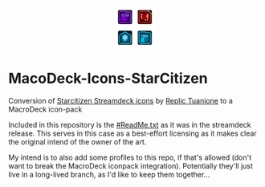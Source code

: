 <div align="center"><img src="./ExtensionIcon.png" style="width:6em;height:6em;" /></div>

# MacoDeck-Icons-StarCitizen

Conversion of [Starcitizen Streamdeck icons][SC] by [Replic Tuanione][OP] to a MacroDeck icon-pack

Included in this repository is the [#ReadMe.txt][README] as it was in the streamdeck release. This serves in this case as a best-effort licensing as it makes clear the original intend of the owner of the art.

My intend is to also add some profiles to this repo, if that's allowed (don't want to break the MacroDeck iconpack integration). Potentially they'll just live in a long-lived branch, as I'd like to keep them together...

[README]: <./#ReadMe.txt> "The artists document."
[SC]: <https://robertsspaceindustries.com/community-hub/post/star-citizen-icons-for-stream-deck-pq91xgmnw6yxe> "Original release on SC Community hub"
[OP]: <https://robertsspaceindustries.com/community-hub/user/Replic> "Replics' Profile"